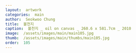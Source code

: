```yaml
---
layout:  artwork
categories:  main
author:  Seokwoo Chung
title:  볼천지
caption:  볼천지 _ oil on canvas _ 260.6 x 581.7cm _ 2010
image:  /assets/images/main/main105.jpg
thumb:  /assets/images/main/thumbs/main105.jpg
order:  105
---
```

